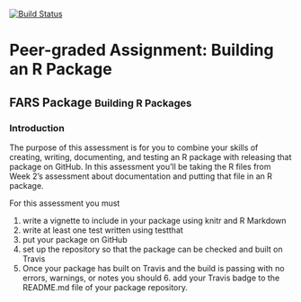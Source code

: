 
<!-- README.md is generated from README.Rmd. Please edit that file -->

[![Build
Status](https://ci.appveyor.com/api/projects/status/github/CarlosMJ21/build_r_pkg?branch=main&svg=true)](https://ci.appveyor.com/api/projects/status/github/CarlosMJ21/build_r_pkg?branch=main&svg=true)

# Peer-graded Assignment: Building an R Package

## FARS Package <small>Building R Packages</small>

### Introduction

The purpose of this assessment is for you to combine your skills of
creating, writing, documenting, and testing an R package with releasing
that package on GitHub. In this assessment you’ll be taking the R files
from Week 2’s assessment about documentation and putting that file in an
R package.

For this assessment you must

1.  write a vignette to include in your package using knitr and R
    Markdown
2.  write at least one test written using testthat
3.  put your package on GitHub
4.  set up the repository so that the package can be checked and built
    on Travis
5.  Once your package has built on Travis and the build is passing with
    no errors, warnings, or notes you should 6. add your Travis badge to
    the README.md file of your package repository.
